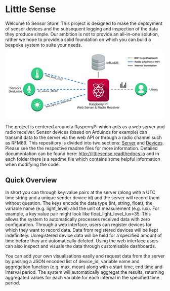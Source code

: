 # Little Sense
Welcome to Sensor Store! This project is designed to make the deployment of sensor devices and the subsequent logging and inspection of the data they produce simple. Our ambition is not to provide an all-in-one solution, rather we hope to provide a solid foundation on which you can build a bespoke system to suite your needs. 

![System Overview](docs/img/architecture.svg)

The project is centered around a RasperryPi which acts as a web server and radio receiver. Sensor devices (based on Arduinos for example) can transmit data to the server via the web API or through a radio channel such as RFM69. This repositiory is divided into two sections: [Server](server/) and [Devices](device/). Please see the the respective readme files for more information. Detailed documentation can be found here: http://littlesense.readthedocs.io and in each folder there is a readme file which contains some helpful information when modifying the code.

## Quick Overview
In short you can through key:value pairs at the server (along with a UTC time string and a unique sender device id) and the server will record them without question. The keys encode the data type (int, string, float), the variable name (e.g. light_level) and the unit of measurement (e.g. lux). For example, a key:value pair might look like float_light_level_lux=35. This allows the system to automatically processes received data with zero configuration. Through a web interface, users can register devices for which they want to record data. Data from registered devices will be kept indefinitely. Unregistered device data will be held for a specified amount of time before they are automatically deleted. Using the web interface users can also inspect and visuals the data through customisable dashboards. 

You can add your own visualisations easily and request data from the server by passing a JSON encoded list of device_id, variable name and aggregation function (e.g. max, mean) along with a start time, end time and interval period. The system will automatically aggregat the results, returning aggregated values for each variable for each interval in the specified time period. 

